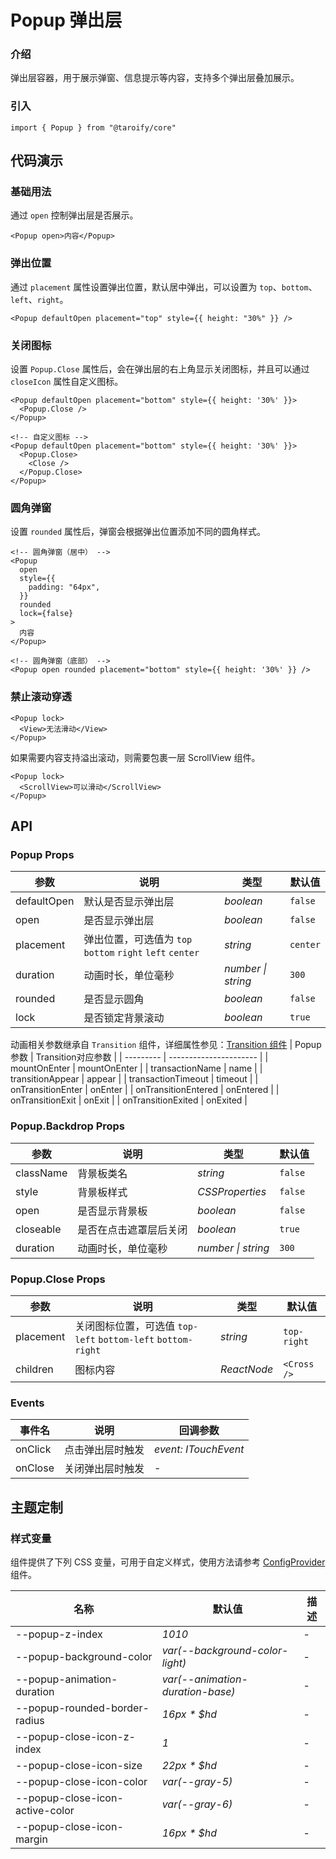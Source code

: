 # Popup 弹出层

### 介绍

弹出层容器，用于展示弹窗、信息提示等内容，支持多个弹出层叠加展示。

### 引入

```tsx
import { Popup } from "@taroify/core"
```

## 代码演示

### 基础用法

通过 `open` 控制弹出层是否展示。

```tsx
<Popup open>内容</Popup>
```

### 弹出位置

通过 `placement` 属性设置弹出位置，默认居中弹出，可以设置为 `top`、`bottom`、`left`、`right`。

```tsx
<Popup defaultOpen placement="top" style={{ height: "30%" }} />
```

### 关闭图标

设置 `Popup.Close` 属性后，会在弹出层的右上角显示关闭图标，并且可以通过 `closeIcon` 属性自定义图标。

```tsx
<Popup defaultOpen placement="bottom" style={{ height: '30%' }}>
  <Popup.Close />
</Popup>

<!-- 自定义图标 -->
<Popup defaultOpen placement="bottom" style={{ height: '30%' }}>
  <Popup.Close>
    <Close />
  </Popup.Close>
</Popup>
```

### 圆角弹窗

设置 `rounded` 属性后，弹窗会根据弹出位置添加不同的圆角样式。

```tsx
<!-- 圆角弹窗（居中） -->
<Popup
  open
  style={{
    padding: "64px",
  }}
  rounded
  lock={false}
>
  内容
</Popup>

<!-- 圆角弹窗（底部） -->
<Popup open rounded placement="bottom" style={{ height: '30%' }} />
```

### 禁止滚动穿透

```tsx
<Popup lock>
  <View>无法滑动</View>
</Popup>
```

如果需要内容支持溢出滚动，则需要包裹一层 ScrollView 组件。

```tsx
<Popup lock>
  <ScrollView>可以滑动</ScrollView>
</Popup>
```

## API

### Popup Props

| 参数        | 说明                                             | 类型               | 默认值   |
| ----------- | ------------------------------------------------ | ------------------ | -------- |
| defaultOpen | 默认是否显示弹出层                               | _boolean_          | `false`  |
| open        | 是否显示弹出层                                   | _boolean_          | `false`  |
| placement   | 弹出位置，可选值为 `top` `bottom` `right` `left` `center` | _string_  | `center` |
| duration    | 动画时长，单位毫秒                               | _number \| string_ | `300`    |
| rounded     | 是否显示圆角                                     | _boolean_          | `false`  |
| lock        | 是否锁定背景滚动                                 | _boolean_          | `true`   |

动画相关参数继承自 `Transition` 组件，详细属性参见：[Transition 组件](/components/style/#动画)
| Popup参数      | Transition对应参数                  |
| --------- | ---------------------- | 
| mountOnEnter | mountOnEnter |
| transactionName | name |
| transitionAppear | appear |
| transactionTimeout | timeout |
| onTransitionEnter | onEnter |
| onTransitionEntered | onEntered |
| onTransitionExit | onExit |
| onTransitionExited | onExited |


### Popup.Backdrop Props

| 参数      | 说明                   | 类型               | 默认值  |
| --------- | ---------------------- | ------------------ | ------- |
| className | 背景板类名             | _string_           | `false` |
| style     | 背景板样式             | _CSSProperties_    | `false` |
| open      | 是否显示背景板         | _boolean_          | `false` |
| closeable | 是否在点击遮罩层后关闭 | _boolean_          | `true`  |
| duration  | 动画时长，单位毫秒     | _number \| string_ | `300`   |

### Popup.Close Props

| 参数      | 说明                                                         | 类型        | 默认值      |
| --------- | ------------------------------------------------------------ | ----------- | ----------- |
| placement | 关闭图标位置，可选值 `top-left` `bottom-left` `bottom-right` | _string_    | `top-right` |
| children  | 图标内容                                                     | _ReactNode_ | `<Cross />` |

### Events

| 事件名  | 说明             | 回调参数             |
| ------- | ---------------- | -------------------- |
| onClick | 点击弹出层时触发 | _event: ITouchEvent_ |
| onClose | 关闭弹出层时触发 | -                    |

## 主题定制

### 样式变量

组件提供了下列 CSS 变量，可用于自定义样式，使用方法请参考 [ConfigProvider](/components/config-provider/) 组件。

| 名称                            | 默认值                           | 描述 |
| ------------------------------- | -------------------------------- | ---- |
| --popup-z-index                 | _1010_                           | -    |
| --popup-background-color        | _var(--background-color-light)_  | -    |
| --popup-animation-duration      | _var(--animation-duration-base)_ | -    |
| --popup-rounded-border-radius   | _16px \* $hd_                    | -    |
| --popup-close-icon-z-index      | _1_                              | -    |
| --popup-close-icon-size         | _22px \* $hd_                    | -    |
| --popup-close-icon-color        | _var(--gray-5)_                  | -    |
| --popup-close-icon-active-color | _var(--gray-6)_                  | -    |
| --popup-close-icon-margin       | _16px \* $hd_                    | -    |

